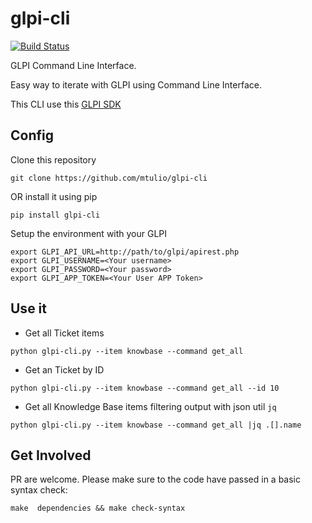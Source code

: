 # glpi-cli

[![Build Status](https://travis-ci.org/mtulio/glpi-cli.svg?branch=master)](https://travis-ci.org/mtulio/glpi-cli)

GLPI Command Line Interface.

Easy way to iterate with GLPI using Command Line Interface.

This CLI use this [GLPI SDK](https://github.com/truly-systems/glpi-sdk-python)

## Config

Clone this repository

`git clone https://github.com/mtulio/glpi-cli`

OR install it using pip

`pip install glpi-cli`

Setup the environment with your GLPI

```shell
export GLPI_API_URL=http://path/to/glpi/apirest.php
export GLPI_USERNAME=<Your username>
export GLPI_PASSWORD=<Your password>
export GLPI_APP_TOKEN=<Your User APP Token>
```

## Use it

* Get all Ticket items

```shell
python glpi-cli.py --item knowbase --command get_all
```

* Get an Ticket by ID

```shell
python glpi-cli.py --item knowbase --command get_all --id 10
```

* Get all Knowledge Base items filtering output with json util `jq`

```shell
python glpi-cli.py --item knowbase --command get_all |jq .[].name
```

## Get Involved

PR are welcome. Please make sure to the code have passed in a basic syntax check:

`make  dependencies && make check-syntax`
